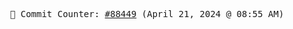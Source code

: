 <p align="center">
    <samp>
        📮 Commit Counter: <a href="https://github.com/Javascript-void0/Javascript-void0/commits/main">#88449</a> (April 21, 2024 @ 08:55 AM)
    </samp>
</p>